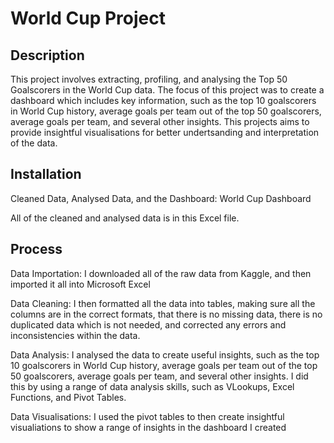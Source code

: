 # World Cup Project

## Description
This project involves extracting, profiling, and analysing the Top 50 Goalscorers in the World Cup data. The focus of this project was to create a dashboard which includes key information, such as the top 10 goalscorers in World Cup history, average goals per team out of the top 50 goalscorers, average goals per team, and several other insights. This projects aims to provide insightful visualisations for better undertsanding and interpretation of the data.

## Installation
Cleaned Data, Analysed Data, and the Dashboard:
	World Cup Dashboard

All of the cleaned and analysed data is in this Excel file.

## Process
Data Importation: I downloaded all of the raw data from Kaggle, and then imported it all into Microsoft Excel

Data Cleaning: I then formatted all the data into tables, making sure all the columns are in the correct formats, that there is no missing data, there is no duplicated data which is not needed, and corrected any errors and inconsistencies within the data. 

Data Analysis: I analysed the data to create useful insights, such as the top 10 goalscorers in World Cup history, average goals per team out of the top 50 goalscorers, average goals per team, and several other insights. I did this by using a range of data analysis skills, such as VLookups, Excel Functions, and Pivot Tables. 

Data Visualisations: I used the pivot tables to then create insightful visualiations to show a range of insights in the dashboard I created
